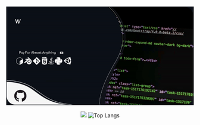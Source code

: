
<p align="center">
  <img src="https://github.com/Saighedd/GIF/blob/main/ezgif.com-video-to-gif%20(2).gif"/>
</p>

<p align="center"> 
 <img src="https://github-readme-stats.vercel.app/api?username=Saighedd&show_icons=false&cache_seconds=86400&theme=dark&border_color=0d1117&bg_color=0d1117&line_height=22&number_format=long&layout=compact">
<img src="https://github-readme-stats.vercel.app/api/top-langs/?username=saighed&amp;layout=donut&theme=dark&border_color=0d1117&bg_color=0d1117&line_height=22" alt="Top Langs"> 
</p>

 
